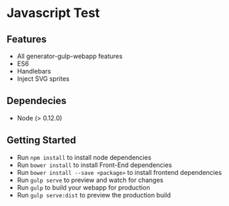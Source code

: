 Javascript Test
=======================

## Features
- All generator-gulp-webapp features
- ES6
- Handlebars
- Inject SVG sprites

## Dependecies
- Node (> 0.12.0)

## Getting Started
- Run `npm install` to install node dependencies
- Run `bower install` to install Front-End dependencies
- Run `bower install --save <package>` to install frontend dependencies
- Run `gulp serve` to preview and watch for changes
- Run `gulp` to build your webapp for production
- Run `gulp serve:dist` to preview the production build

  
